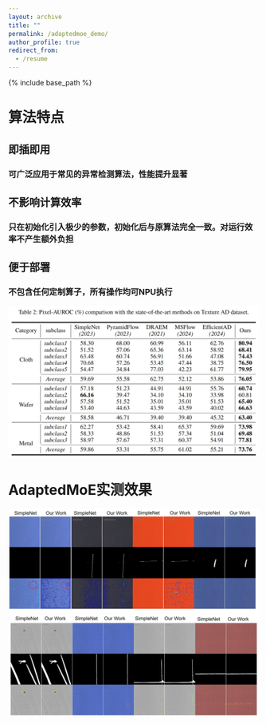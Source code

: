 ```yaml
---
layout: archive
title: ""
permalink: /adaptedmoe_demo/
author_profile: true
redirect_from:
  - /resume
---
```

{% include base_path %}
# 算法特点
## 即插即用
### 可广泛应用于常见的异常检测算法，性能提升显著
## 不影响计算效率
### 只在初始化引入极少的参数，初始化后与原算法完全一致。对运行效率不产生额外负担
## 便于部署
### 不包含任何定制算子，所有操作均可NPU执行

<center>
    <img src="/images/adaptedmoe/PAUROC.png">
</center> 


# AdaptedMoE实测效果  
<center>
    <img src="/images/adaptedmoe/result0.png">
    <img src="/images/adaptedmoe/result1.png">
</center> 









